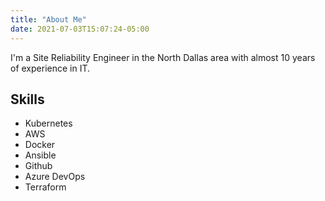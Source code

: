```yaml
---
title: "About Me"
date: 2021-07-03T15:07:24-05:00
---
```


I'm a Site Reliability Engineer in the North Dallas area with almost 10 years of experience in IT.

## Skills
* Kubernetes
* AWS
* Docker
* Ansible
* Github
* Azure DevOps
* Terraform